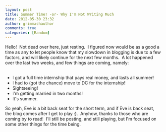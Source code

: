 ```yaml
---
layout: post
title: Summer Time! -or- Why I'm Not Writing Much
date: 2012-05-30 23:32
author: grimmashauthor
comments: true
categories: [Random]
---
```

Hello! &nbsp;Not dead over here, just resting. &nbsp;I figured now would be as a good a time as any to let people know that my slowdown in blogging is due to a few factors, and will likely continue for the next few months. &nbsp;A lot happened over the last two weeks, and few things are coming, namely:<br /><br /><ul><li>I got a full time internship that pays real money, and lasts all summer!</li><li>I had to (got the chance) move to DC for the internship!</li><li>Sightseeing!</li><li>I'm getting married in two months!</li><li>It's summer.</li></ul><div>So yeah, Eve is a bit back seat for the short term, and if Eve is back seat, the blog comes after I get to play :). &nbsp;Anyhow, thanks to those who are coming by to read! &nbsp;I'll still be posting, and still playing, but I'm focused on some other things for the time being.</div>
